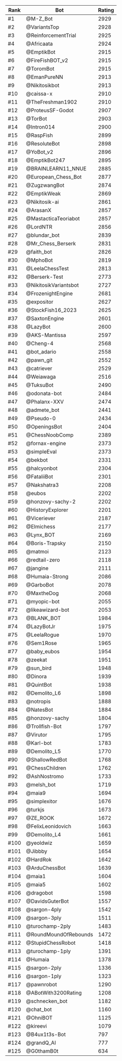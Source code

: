 Rank|Bot|Rating
---|---|---
#1|@M-Z_Bot|2929
#2|@VariantsTop|2928
#3|@ReinforcementTrial|2925
#4|@Africaata|2924
#5|@EmptikBot|2915
#6|@FireFishBOT_v2|2915
#7|@ToromBot|2915
#8|@EmanPureNN|2913
#9|@Nikitosikbot|2913
#10|@caissa-x|2910
#11|@TheFreshman1902|2910
#12|@ProteusSF-Godot|2907
#13|@TorBot|2903
#14|@Intron014|2900
#15|@RaspFish|2899
#16|@ResoluteBot|2898
#17|@YoBot_v2|2896
#18|@EmptikBot247|2895
#19|@BRAINLEARN11_NNUE|2885
#20|@European_Chess_Bot|2877
#21|@ZugzwangBot|2874
#22|@EmptikWeak|2869
#23|@Nikitosik-ai|2861
#24|@ArasanX|2857
#25|@MastacticaTeoriabot|2857
#26|@LordNTR|2856
#27|@blundar_bot|2839
#28|@Mr_Chess_Berserk|2831
#29|@faith_bot|2826
#30|@MphoBot|2819
#31|@LeelaChessTest|2813
#32|@Berserk-Test|2773
#33|@NikitosikVariantsbot|2727
#34|@FrozenightEngine|2681
#35|@expositor|2627
#36|@StockFish16_2023|2625
#37|@SaxtonEngine|2601
#38|@LazyBot|2600
#39|@AKS-Mantissa|2597
#40|@Cheng-4|2568
#41|@bot_adario|2558
#42|@pawn_git|2552
#43|@catriever|2529
#44|@Weiawaga|2516
#45|@TuksuBot|2490
#46|@odonata-bot|2484
#47|@Phalanx-XXV|2474
#48|@admete_bot|2441
#49|@Pseudo-0|2434
#50|@OpeningsBot|2404
#51|@ChessNoobComp|2389
#52|@fornax-engine|2373
#53|@simpleEval|2373
#54|@bekbot|2331
#55|@halcyonbot|2304
#56|@FataliiBot|2301
#57|@Nakshatra3|2208
#58|@eubos|2202
#59|@honzovy-sachy-2|2202
#60|@HistoryExplorer|2201
#61|@Viceriever|2187
#62|@Elmichess|2177
#63|@Lynx_BOT|2169
#64|@Boris-Trapsky|2150
#65|@matmoi|2123
#66|@redtail-zero|2118
#67|@jangine|2111
#68|@Humaia-Strong|2086
#69|@GarboBot|2078
#70|@MaxtheDog|2068
#71|@myopic-bot|2055
#72|@likeawizard-bot|2053
#73|@BLANK_BOT|1984
#74|@LazyBotJr|1975
#75|@LeelaRogue|1970
#76|@Sem1Rose|1965
#77|@baby_eubos|1954
#78|@zeekat|1951
#79|@sun_bird|1948
#80|@Dinora|1939
#81|@QuintBot|1938
#82|@Demolito_L6|1898
#83|@notropis|1888
#84|@NatesBot|1884
#85|@honzovy-sachy|1804
#86|@Trollfish-Bot|1797
#87|@Virutor|1795
#88|@Karl-bot|1783
#89|@Demolito_L5|1770
#90|@ShallowRedBot|1768
#91|@ChessChildren|1762
#92|@AshNostromo|1733
#93|@melsh_bot|1719
#94|@maia9|1694
#95|@simplexitor|1676
#96|@turkjs|1673
#97|@ZE_ROOK|1672
#98|@FelixLeonidovich|1663
#99|@Demolito_L4|1661
#100|@yeoldwiz|1659
#101|@Jibbby|1654
#102|@HardRok|1642
#103|@ArduChessBot|1639
#104|@maia1|1604
#105|@maia5|1602
#106|@dragobot|1598
#107|@DavidsGuterBot|1557
#108|@sargon-4ply|1542
#109|@sargon-3ply|1511
#110|@turochamp-2ply|1483
#111|@RoundMoundOfRebounds|1472
#112|@StupidChessRobot|1418
#113|@turochamp-1ply|1391
#114|@Humaia|1378
#115|@sargon-2ply|1336
#116|@sargon-1ply|1323
#117|@pawnrobot|1290
#118|@ABotWith3200Rating|1208
#119|@schnecken_bot|1182
#120|@chat_bot|1160
#121|@OhniBOT|1125
#122|@kireevi|1079
#123|@B4ux1t3s-Bot|797
#124|@grandQ_AI|777
#125|@G0thamB0t|634
